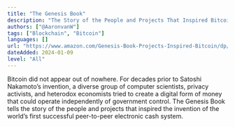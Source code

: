 ```yaml
---
title: "The Genesis Book"
description: "The Story of the People and Projects That Inspired Bitcoin"
authors: ["@AaronvanW"]
tags: ["Blockchain", "Bitcoin"]
languages: []
url: "https://www.amazon.com/Genesis-Book-Projects-Inspired-Bitcoin/dp/B0CQLMQRH7/"
dateAdded: 2024-01-09
level: "All"
---
```


Bitcoin did not appear out of nowhere. For decades prior to Satoshi Nakamoto’s invention, a diverse group of computer scientists, privacy activists, and heterodox economists tried to create a digital form of money that could operate independently of government control. The Genesis Book tells the story of the people and projects that inspired the invention of the world’s first successful peer-to-peer electronic cash system.